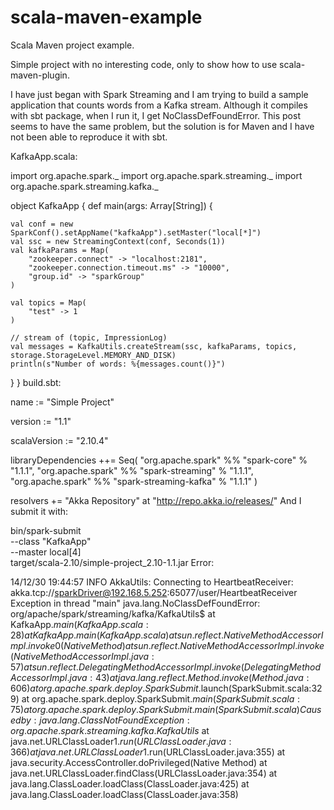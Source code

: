 # scala-maven-example
Scala Maven project example.

Simple project with no interesting code, only to show how to use scala-maven-plugin.


I have just began with Spark Streaming and I am trying to build a sample application that counts words from a Kafka stream. Although it compiles with sbt package, when I run it, I get NoClassDefFoundError. This post seems to have the same problem, but the solution is for Maven and I have not been able to reproduce it with sbt.

KafkaApp.scala:

import org.apache.spark._
import org.apache.spark.streaming._
import org.apache.spark.streaming.kafka._

object KafkaApp {
  def main(args: Array[String]) {

    val conf = new SparkConf().setAppName("kafkaApp").setMaster("local[*]")
    val ssc = new StreamingContext(conf, Seconds(1))
    val kafkaParams = Map(
        "zookeeper.connect" -> "localhost:2181",
        "zookeeper.connection.timeout.ms" -> "10000",
        "group.id" -> "sparkGroup"
    )

    val topics = Map(
        "test" -> 1
    )

    // stream of (topic, ImpressionLog)
    val messages = KafkaUtils.createStream(ssc, kafkaParams, topics, storage.StorageLevel.MEMORY_AND_DISK)
    println(s"Number of words: %{messages.count()}")
  }
}
build.sbt:

name := "Simple Project"

version := "1.1"

scalaVersion := "2.10.4"

libraryDependencies ++= Seq(
    "org.apache.spark" %% "spark-core" % "1.1.1",
    "org.apache.spark" %% "spark-streaming" % "1.1.1",
    "org.apache.spark" %% "spark-streaming-kafka" % "1.1.1"
)

resolvers += "Akka Repository" at "http://repo.akka.io/releases/"
And I submit it with:

bin/spark-submit \
  --class "KafkaApp" \
  --master local[4] \
  target/scala-2.10/simple-project_2.10-1.1.jar
Error:

14/12/30 19:44:57 INFO AkkaUtils: Connecting to HeartbeatReceiver: akka.tcp://sparkDriver@192.168.5.252:65077/user/HeartbeatReceiver
Exception in thread "main" java.lang.NoClassDefFoundError: org/apache/spark/streaming/kafka/KafkaUtils$
    at KafkaApp$.main(KafkaApp.scala:28)
    at KafkaApp.main(KafkaApp.scala)
    at sun.reflect.NativeMethodAccessorImpl.invoke0(Native Method)
    at sun.reflect.NativeMethodAccessorImpl.invoke(NativeMethodAccessorImpl.java:57)
    at sun.reflect.DelegatingMethodAccessorImpl.invoke(DelegatingMethodAccessorImpl.java:43)
    at java.lang.reflect.Method.invoke(Method.java:606)
    at org.apache.spark.deploy.SparkSubmit$.launch(SparkSubmit.scala:329)
    at org.apache.spark.deploy.SparkSubmit$.main(SparkSubmit.scala:75)
    at org.apache.spark.deploy.SparkSubmit.main(SparkSubmit.scala)
Caused by: java.lang.ClassNotFoundException: org.apache.spark.streaming.kafka.KafkaUtils$
    at java.net.URLClassLoader$1.run(URLClassLoader.java:366)
    at java.net.URLClassLoader$1.run(URLClassLoader.java:355)
    at java.security.AccessController.doPrivileged(Native Method)
    at java.net.URLClassLoader.findClass(URLClassLoader.java:354)
    at java.lang.ClassLoader.loadClass(ClassLoader.java:425)
    at java.lang.ClassLoader.loadClass(ClassLoader.java:358)